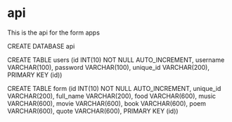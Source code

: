 api
===

This is the api for the form apps

CREATE DATABASE api

CREATE TABLE users (id INT(10) NOT NULL AUTO_INCREMENT, username VARCHAR(100), password VARCHAR(100), unique_id VARCHAR(200), PRIMARY KEY (id))

CREATE TABLE form (id INT(10) NOT NULL AUTO_INCREMENT, unique_id VARCHAR(200), full_name VARCHAR(200), food VARCHAR(600), music VARCHAR(600), movie VARCHAR(600), book VARCHAR(600), poem VARCHAR(600), quote VARCHAR(600), PRIMARY KEY (id))

